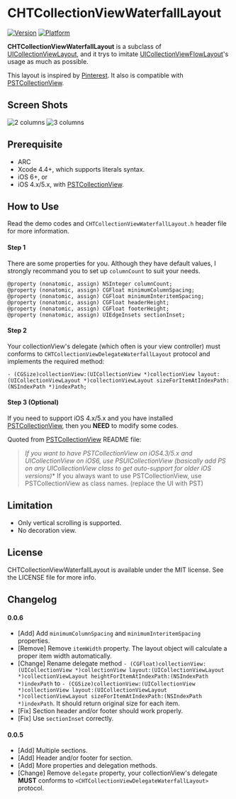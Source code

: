 CHTCollectionViewWaterfallLayout
===============================

[![Version](https://cocoapod-badges.herokuapp.com/v/CHTCollectionViewWaterfallLayout/badge.png)](http://cocoadocs.org/docsets/CHTCollectionViewWaterfallLayout)
[![Platform](https://cocoapod-badges.herokuapp.com/p/CHTCollectionViewWaterfallLayout/badge.png)](http://cocoadocs.org/docsets/CHTCollectionViewWaterfallLayout)

**CHTCollectionViewWaterfallLayout** is a subclass of [UICollectionViewLayout], and it trys to imitate [UICollectionViewFlowLayout]'s usage as much as possible.

This layout is inspired by [Pinterest]. It also is compatible with [PSTCollectionView].

Screen Shots
------------
![2 columns](https://raw.github.com/chiahsien/UICollectionViewWaterfallLayout/master/Screenshots/2-columns.png)
![3 columns](https://raw.github.com/chiahsien/UICollectionViewWaterfallLayout/master/Screenshots/3-columns.png)

Prerequisite
------------
* ARC
* Xcode 4.4+, which supports literals syntax.
* iOS 6+, or
* iOS 4.x/5.x, with [PSTCollectionView].

How to Use
----------
Read the demo codes and `CHTCollectionViewWaterfallLayout.h` header file for more information.

#### Step 1
There are some properties for you. Although they have default values, I strongly recommand you to set up `columnCount` to suit your needs.

``` objc
@property (nonatomic, assign) NSInteger columnCount;
@property (nonatomic, assign) CGFloat minimumColumnSpacing;
@property (nonatomic, assign) CGFloat minimumInteritemSpacing;
@property (nonatomic, assign) CGFloat headerHeight;
@property (nonatomic, assign) CGFloat footerHeight;
@property (nonatomic, assign) UIEdgeInsets sectionInset;
```

#### Step 2
Your collectionView's delegate (which often is your view controller) must conforms to `CHTCollectionViewDelegateWaterfallLayout` protocol and implements the required method:

``` objc
- (CGSize)collectionView:(UICollectionView *)collectionView layout:(UICollectionViewLayout *)collectionViewLayout sizeForItemAtIndexPath:(NSIndexPath *)indexPath;
```

#### Step 3 (Optional)
If you need to support iOS 4.x/5.x and you have installed [PSTCollectionView], then you **NEED** to modify some codes.

Quoted from [PSTCollectionView] README file:
> **If you want to have PSTCollectionView on iOS4.3/5.x and UICollectionView on iOS6, use PSUICollectionView (basically add PS on any UICollectionView* class to get auto-support for older iOS versions)**
> If you always want to use PSTCollectionView, use PSTCollectionView as class names. (replace the UI with PST)

Limitation
----------
* Only vertical scrolling is supported.
* No decoration view.

License
-------
CHTCollectionViewWaterfallLayout is available under the MIT license. See the LICENSE file for more info.

Changelog
---------
#### 0.0.6
* [Add] Add `minimumColumnSpacing` and `minimumInteritemSpacing` properties.
* [Remove] Remove `itemWidth` property. The layout object will calculate a proper item width automatically.
* [Change] Rename delegate method `- (CGFloat)collectionView:(UICollectionView *)collectionView layout:(UICollectionViewLayout *)collectionViewLayout heightForItemAtIndexPath:(NSIndexPath *)indexPath` to `- (CGSize)collectionView:(UICollectionView *)collectionView layout:(UICollectionViewLayout *)collectionViewLayout sizeForItemAtIndexPath:(NSIndexPath *)indexPath`. It should return original size for each item.
* [Fix] Section header and/or footer should work properly.
* [Fix] Use `sectionInset` correctly.

#### 0.0.5
* [Add] Multiple sections.
* [Add] Header and/or footer for section.
* [Add] More properties and delegation methods.
* [Change] Remove `delegate` property, your collectionView's delegate **MUST** conforms to `<CHTCollectionViewDelegateWaterfallLayout>` protocol.


[UICollectionViewLayout]: http://developer.apple.com/library/ios/#documentation/uikit/reference/UICollectionViewLayout_class/Reference/Reference.html
[UICollectionViewFlowLayout]: https://developer.apple.com/library/ios/documentation/uikit/reference/UICollectionViewFlowLayout_class/Reference/Reference.html
[Pinterest]: http://pinterest.com/
[PSTCollectionView]: https://github.com/steipete/PSTCollectionView
